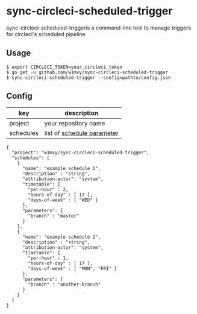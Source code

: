 # sync-circleci-scheduled-trigger

sync-circleci-scheduled-triggeris a command-line tool to manage triggers for circleci's scheduled pipeline

## Usage

```
$ export CIRCLECI_TOKEN=your_circleci_token
$ go get -u github.com/w1mvy/sync-circleci-scheduled-trigger
$ sync-circleci-scheduled-trigger --config=pathto/config.json
```

## Config

| key | description |
| --- | --- |
| project | your repository name |
| schedules | list of [schedule parameter](https://circleci.com/docs/api/v2/#operation/createSchedule) |

```
{
  "project": "w1mvy/sync-circleci-scheduled-trigger",
  "schedules": [
    {
      "name": "example schedule 1",
      "description" : "string",
      "attribution-actor": "system",
      "timetable": {
        "per-hour" : 2,
        "hours-of-day" : [ 17 ],
        "days-of-week" : [ "WED" ]
      },
      "parameters": {
        "branch" : "master"
      }
    },
    {
      "name": "example schedule 2",
      "description" : "string",
      "attribution-actor": "system",
      "timetable": {
        "per-hour" : 1,
        "hours-of-day" : [ 17 ],
        "days-of-week" : [ "MON", "FRI" ]
      },
      "parameters": {
        "branch" : "another-branch"
      }
    }
  ]
}
```
